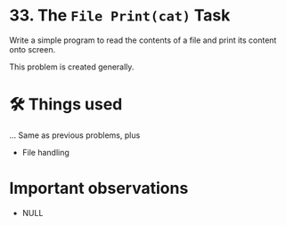 # 33. The `File Print(cat)` Task
Write a simple program to read the contents of a file and print its content onto screen.

This problem is created generally.

# 🛠 Things used
... Same as previous problems, plus
- File handling

# Important observations
- NULL

